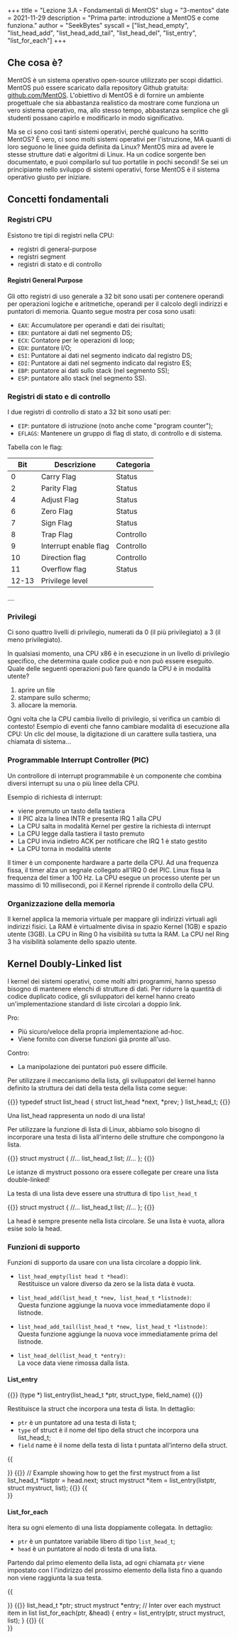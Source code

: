 +++
title = "Lezione 3.A - Fondamentali di MentOS"
slug = "3-mentos"
date = 2021-11-29
description = "Prima parte: introduzione a MentOS e come funziona."
author = "SeekBytes"
syscall = ["list_head_empty", "list_head_add", "list_head_add_tail", "list_head_del", "list_entry", "list_for_each"]
+++

## Che cosa è?

MentOS è un sistema operativo open-source utilizzato per scopi didattici. MentOS può essere scaricato dalla repository Github gratuita: [github.com/MentOS](https://github.com/mentos/). L'obiettivo di MentOS è di fornire un ambiente progettuale che sia abbastanza realistico da mostrare come funziona un vero sistema operativo, ma, allo stesso tempo, abbastanza semplice che gli studenti possano capirlo e modificarlo in modo significativo.

Ma se ci sono così tanti sistemi operativi, perché qualcuno ha scritto MentOS? È vero, ci sono molti sistemi operativi per l'istruzione, MA quanti di loro seguono le linee guida definita da Linux? MentOS mira ad avere le stesse strutture dati e algoritmi di Linux. Ha un codice sorgente ben documentato, e puoi compilarlo sul tuo portatile in pochi secondi! Se sei un principiante nello sviluppo di sistemi operativi, forse MentOS è il sistema operativo giusto per iniziare.

## Concetti fondamentali

### Registri CPU

Esistono tre tipi di registri nella CPU:

* registri di general-purpose
* registri segment
* registri di stato e di controllo

#### Registri General Purpose

Gli otto registri di uso generale a 32 bit sono usati per contenere operandi per operazioni logiche e aritmetiche, operandi per il calcolo degli indirizzi e puntatori di memoria. Quanto segue mostra per cosa sono usati:

* `EAX`: Accumulatore per operandi e dati dei risultati;
* `EBX`: puntatore ai dati nel segmento DS;
* `ECX`: Contatore per le operazioni di loop;
* `EDX`: puntatore I/O;
* `ESI`: Puntatore ai dati nel segmento indicato dal registro DS;
* `EDI`: Puntatore ai dati nel segmento indicato dal registro ES;
* `EBP`: puntatore ai dati sullo stack (nel segmento SS);
* `ESP`: puntatore allo stack (nel segmento SS).

### Registri di stato e di controllo

I due registri di controllo di stato a 32 bit sono usati per:
* `EIP`: puntatore di istruzione (noto anche come "program counter");
* `EFLAGS`: Mantenere un gruppo di flag di stato, di controllo e di sistema.

Tabella con le flag:

Bit | Descrizione | Categoria
-- | -- | --
0 | Carry Flag | Status
2 | Parity Flag | Status
4 | Adjust Flag | Status
6 | Zero Flag | Status
7 | Sign Flag | Status
8 | Trap Flag | Controllo
9 | Interrupt enable flag | Controllo
10 | Direction flag | Controllo
11 | Overflow flag | Status
12-13 | Privilege level
....


### Privilegi

Ci sono quattro livelli di privilegio, numerati da 0 (il più privilegiato) a 3 (il meno privilegiato).

In qualsiasi momento, una CPU x86 è in esecuzione in un livello di privilegio specifico, che determina quale codice può e non può essere eseguito.
Quale delle seguenti operazioni può fare quando la CPU è in modalità utente?

1. aprire un file
2. stampare sullo schermo;
3. allocare la memoria.

Ogni volta che la CPU cambia livello di privilegio, si verifica un cambio di contesto! Esempio di eventi che fanno cambiare modalità di esecuzione alla CPU: Un clic del mouse, la digitazione di un carattere sulla tastiera, una chiamata di sistema...

### Programmable Interrupt Controller (PIC)

Un controllore di interrupt programmabile è un componente che combina diversi interrupt
su una o più linee della CPU.

Esempio di richiesta di interrupt:
* viene premuto un tasto della tastiera
* Il PIC alza la linea INTR e presenta IRQ 1 alla CPU
* La CPU salta in modalità Kernel per gestire la richiesta di interrupt
* La CPU legge dalla tastiera il tasto premuto
* La CPU invia indietro ACK per notificare che IRQ 1 è stato gestito
* La CPU torna in modalità utente

Il timer è un componente hardware a parte della CPU. Ad una frequenza fissa, il timer alza un segnale collegato all'IRQ 0 del PIC. Linux fissa la frequenza del timer a 100 Hz. La CPU esegue un processo utente per un massimo di 10 millisecondi, poi il Kernel riprende il controllo della CPU.

### Organizzazione della memoria

Il kernel applica la memoria virtuale per mappare gli indirizzi virtuali agli indirizzi fisici. La RAM è virtualmente divisa in spazio Kernel (1GB) e spazio utente (3GB). La CPU in Ring 0 ha visibilità su tutta la RAM. La CPU nel Ring 3 ha visibilità solamente dello spazio utente.

## Kernel Doubly-Linked list

I kernel dei sistemi operativi, come molti altri programmi, hanno spesso bisogno di mantenere elenchi di strutture di dati. Per ridurre la quantità di codice duplicato codice, gli sviluppatori del kernel hanno creato un'implementazione standard di liste circolari a doppio link.

Pro:
* Più sicuro/veloce della propria implementazione ad-hoc.
* Viene fornito con diverse funzioni già pronte all'uso.

Contro:
* La manipolazione dei puntatori può essere difficile.

Per utilizzare il meccanismo della lista, gli sviluppatori del kernel hanno definito la struttura dei dati della testa della lista come segue:

{{<highlight c>}}
typedef struct list_head {
	struct list_head *next, *prev;
} list_head_t;
{{</highlight>}}

Una list_head rappresenta un nodo di una lista!

Per utilizzare la funzione di lista di Linux, abbiamo solo bisogno di incorporare una testa di lista all'interno delle strutture che compongono la lista.

{{<highlight c>}}
struct mystruct {
	//...
	list_head_t list;
	//...
};
{{</highlight>}}

Le istanze di mystruct possono ora essere collegate per creare una lista double-linked!

La testa di una lista deve essere una struttura di tipo `list_head_t`

{{<highlight c>}}
struct mystruct {
	//...
	list_head_t list;
	//...
};
{{</highlight>}}

La head è sempre presente nella lista circolare. Se una lista è vuota, allora esise solo la head.

### Funzioni di supporto

Funzioni di supporto da usare con una lista circolare a doppio link.
* `list_head_empty(list head t *head)`:\
Restituisce un valore diverso da zero se la lista data è vuota.

* `list_head_add(list_head_t *new, list_head_t *listnode)`:\
Questa funzione aggiunge la nuova voce immediatamente dopo il listnode.

* `list_head_add_tail(list_head_t *new, list_head_t *listnode)`:\
Questa funzione aggiunge la nuova voce immediatamente prima del listnode.

* `list_head_del(list_head_t *entry):`\
La voce data viene rimossa dalla lista.

#### List_entry

{{<highlight c>}}
(type *) list_entry(list_head_t *ptr, struct_type, field_name)
{{</highlight>}}

Restituisce la struct che incorpora una testa di lista. In dettaglio:
* `ptr` è un puntatore ad una testa di lista t;
* `type` of struct è il nome del tipo della struct che incorpora una list_head_t;
* `field` name è il nome della testa di lista t puntata all'interno della struct.

{{<summary title="Esempio di come utilizzare la list_entry.">}}
{{<highlight c>}}
// Example showing how to get the first mystruct from a list
list_head_t *listptr = head.next;
struct mystruct *item = list_entry(listptr, struct mystruct, list);
{{</highlight>}}
{{</summary>}}

#### List_for_each

Itera su ogni elemento di una lista doppiamente collegata. In dettaglio:
* `ptr` è un puntatore variabile libero di tipo `list_head_t`;
* `head` è un puntatore al nodo di testa di una lista.

Partendo dal primo elemento della lista, ad ogni chiamata `ptr` viene impostato con l
l'indirizzo del prossimo elemento della lista fino a quando non viene raggiunta la sua testa.

{{<summary title="Esempio di come utilizzare la list_for_each">}}
{{<highlight c>}}
list_head_t *ptr;
struct mystruct *entry;
// Inter over each mystruct item in list
list_for_each(ptr, &head) {
	entry = list_entry(ptr, struct mystruct, list);
}
{{</highlight>}}
{{</summary>}}
